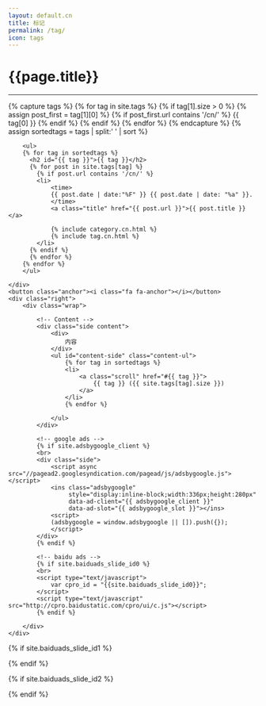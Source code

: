 ```yaml
---
layout: default.cn
title: 标记
permalink: /tag/
icon: tags
---
```


<div class="page clearfix">
    <div class="left">
        <h1>{{page.title}}</h1>
        <hr>
        {% capture tags %}
          {% for tag in site.tags %}
           {% if tag[1].size > 0 %}
           {% assign post_first = tag[1][0] %}
           {% if post_first.url contains '/cn/' %}
            {{ tag[0] }}
           {% endif %}
           {% endif %}
          {% endfor %}
        {% endcapture %}
        {% assign sortedtags = tags | split:' ' | sort %}

        <ul>
        {% for tag in sortedtags %}
          <h2 id="{{ tag }}">{{ tag }}</h2>
          {% for post in site.tags[tag] %}
            {% if post.url contains '/cn/' %}
            <li>
                <time>
                {{ post.date | date:"%F" }} {{ post.date | date: "%a" }}.
                </time>
                <a class="title" href="{{ post.url }}">{{ post.title }}</a>

                {% include category.cn.html %}
                {% include tag.cn.html %}
            </li>
          {% endif %}
          {% endfor %}
        {% endfor %}
        </ul>

    </div>
    <button class="anchor"><i class="fa fa-anchor"></i></button>
    <div class="right">
        <div class="wrap">

            <!-- Content -->
            <div class="side content">
                <div>
                    内容
                </div>
                <ul id="content-side" class="content-ul">
                    {% for tag in sortedtags %}
                    <li>
                        <a class="scroll" href="#{{ tag }}">
                            {{ tag }} ({{ site.tags[tag].size }})
                        </a>
                    </li>
                    {% endfor %}

                </ul>
            </div>
            
            <!-- google ads -->
            {% if site.adsbygoogle_client %}
            <br>
            <div class="side">
                <script async src="//pagead2.googlesyndication.com/pagead/js/adsbygoogle.js"></script>
                <ins class="adsbygoogle"
                     style="display:inline-block;width:336px;height:280px"
                     data-ad-client="{{ adsbygoogle_client }}"
                     data-ad-slot="{{ adsbygoogle_slot }}"></ins>
                <script>
                (adsbygoogle = window.adsbygoogle || []).push({});
                </script>
            </div> 
            {% endif %}

            <!-- baidu ads -->
            {% if site.baiduads_slide_id0 %}
            <br>
            <script type="text/javascript">
                var cpro_id = "{{site.baiduads_slide_id0}}";
            </script>
            <script type="text/javascript" src="http://cpro.baidustatic.com/cpro/ui/c.js"></script>
            {% endif %}

        </div>
    </div>
</div>
<script src="{{ "/js/pageContent.js " | prepend: site.baseurl }}" charset="utf-8"></script>

<!-- baidu ads -->
{% if site.baiduads_slide_id1 %}
<script type="text/javascript">
    var cpro_id = "{{site.baiduads_slide_id1}}";
</script>
<script type="text/javascript" src="http://cpro.baidustatic.com/cpro/ui/f.js"></script>
{% endif %}

{% if site.baiduads_slide_id2 %}
<script type="text/javascript">
    function isPC(){    
        var userAgentInfo = navigator.userAgent;  
        var Agents = new Array("Android", "iPhone", "SymbianOS", "Windows Phone", "iPad", "iPod");    
        var flag = true;    
        for (var v = 0; v < Agents.length; v++) {    
            if (userAgentInfo.indexOf(Agents[v]) > 0) { flag = false; break; }    
        }    
        return flag;    
    }  
    var cpro_id = !isPC()? "{{site.baiduads_slide_id2}}" : "";
</script>
<script type="text/javascript" src="http://cpro.baidustatic.com/cpro/ui/cm.js"></script>
{% endif %}
